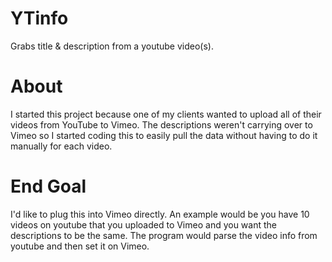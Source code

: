 YTinfo
======

Grabs title &amp; description from a youtube video(s). 

About
======

I started this project because one of my clients wanted to upload all of their videos from YouTube to Vimeo. The descriptions weren't carrying over to Vimeo so I started coding this to easily pull the data without having to do it manually for each video.

End Goal
======

I'd like to plug this into Vimeo directly. An example would be you have 10 videos on youtube that you uploaded to Vimeo and you want the descriptions to be the same. The program would parse the video info from youtube and then set it on Vimeo.
